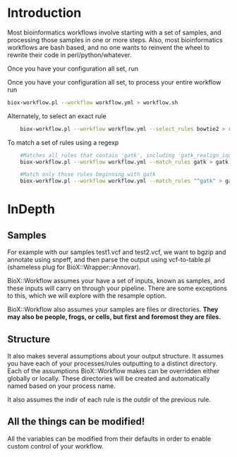# Introduction

Most bioinformatics workflows involve starting with a set of samples, and
processing those samples in one or more steps. Also, most bioinformatics
workflows are bash based, and no one wants to reinvent the wheel to rewrite
their code in perl/python/whatever.

Once you have your configuration all set, run

Once you have your configuration all set, to process your entire workflow run

```bash
biox-workflow.pl --workflow workflow.yml > workflow.sh
```

Alternately, to select an exact rule

```bash
    biox-workflow.pl --workflow workflow.yml --select_rules bowtie2 > rule1.sh
```

To match a set of rules using a regexp

```bash
    #Matches all rules that contain 'gatk', including 'gatk_realign_indels', or 'rule_gatk'
    biox-workflow.pl --workflow workflow.yml --match_rules gatk > gatk.sh

    #Match only those rules beginning with gatk
    biox-workflow.pl --workflow workflow.yml --match_rules "^gatk" > gatk.sh
```

# InDepth

## Samples

For example with our samples test1.vcf and test2.vcf, we want to bgzip and
annotate using snpeff, and then parse the output using vcf-to-table.pl
(shameless plug for BioX::Wrapper::Annovar).

BioX::Workflow assumes your have a set of inputs, known as samples,
and these inputs will carry on through your pipeline. There are some exceptions
to this, which we will explore with the resample option.

BioX::Workflow also assumes your samples are files or directories. **They may also
be people, frogs, or cells, but first and foremost they are files.**

## Structure

It also makes several assumptions about your output structure. It assumes you
have each of your processes/rules outputting to a distinct directory. Each of
the assumptions BioX::Workflow makes can be overridden either globally or
locally. These directories will be created and automatically named based on your process
name.

It also assumes the indir of each rule is the outdir of the previous rule.

## All the things can be modified!

All the variables can be modified from their defaults in order to enable custom
control of your workflow.
